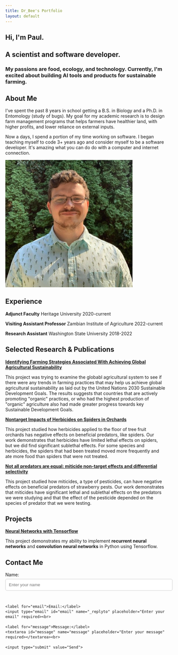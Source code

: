 ```yaml
---
title: Dr_Bee's Portfolio
layout: default
---
```


## Hi, I'm Paul.
## A scientist and software developer.
### My passions are food, ecology, and technology. Currently, I'm excited about building AI tools and products for sustainable farming.

## About Me
I've spent the past 8 years in school getting a B.S. in Biology and a Ph.D. in Entomology (study of bugs). My goal for my academic research is to design farm management programs that helps farmers have healthier land, with higher profits, and lower reliance on external inputs.

Now a days, I spend a portion of my time working on software. I began teaching myself to code 3+ years ago and consider myself to be a software developer. It's amazing what you can do do with a computer and internet connection. 

![Photo of Dr. Paul](./pb.jpeg)

## Experience
**Adjunct Faculty** Heritage University 2020-current

**Visiting Assistant Professor** Zambian Institute of Agriculture 2022-current

**Research Assistant** Washington State University 2018-2022

## Selected Research & Publications
**[Identifying Farming Strategies Associated With Achieving Global Agricultural Sustainability](https://www.frontiersin.org/articles/10.3389/fsufs.2022.882503/full?&utm_source=Email_to_authors_&utm_medium=Email&utm_content=T1_11.5e1_author&utm_campaign=Email_publication&field=&journalName=Frontiers_in_Sustainable_Food_Systems&id=882503)** 

This project was trying to examine the globabl agricultural system to see if there were any trends in farming practices that may help us achieve global agricultural sustainability as laid out by the United Nations 2030 Sustainable Development Goals. The results suggests that countries that are actively promoting "organic" practices, or who had the highest production of "organic" agriculture also had made greater progress towards key Sustainable Development Goals.

**[Nontarget Impacts of Herbicides on Spiders in Orchards](https://academic.oup.com/jee/article/115/1/65/6442084)** 

This project studied how herbicides applied to the floor of tree fruit orchards has negative effects on beneficial predators, like spiders. Our work demonstrates that herbicides have limited lethal effects on spiders, but we did find significant sublethal effects. For some species and herbicides, the spiders that had been treated moved more frequently and ate more food than spiders that were not treated.

**[Not all predators are equal: miticide non-target effects and differential selectivity](https://www.researchgate.net/profile/Rebecca-Schmidt-Jeffris/publication/338682926_Not_all_predators_are_equal_miticide_non-target_effects_and_differential_selectivity/links/5e8fa2cba6fdcca789062de9/Not-all-predators-are-equal-miticide-non-target-effects-and-differential-selectivity.pdf)**

This project studied how miticides, a type of pesticides, can have negative effects on beneficial predators of strawberry pests. Our work demonstrates that miticides have significant lethal and sublethal effects on the predators we were studying and that the effect of the pesticide depended on the species of predator that we were testing.

## Projects
**[Neural Networks with Tensorflow](./neural_net.md)**

This project demonstrates my ability to implement **recurrent neural networks** and **convolution neural networks** in Python using Tensorflow. 

## Contact Me
<div class="text-center">
  <form action="your_formspree_url_here" method="POST">
    <label for="name">Name:</label>
    <input type="text" id="name" name="name" placeholder="Enter your name" required><br>

    <label for="email">Email:</label>
    <input type="email" id="email" name="_replyto" placeholder="Enter your email" required><br>

    <label for="message">Message:</label>
    <textarea id="message" name="message" placeholder="Enter your message" required></textarea><br>

    <input type="submit" value="Send">
  </form>
</div>

<style>
  form {
    display: inline-block;
    text-align: left;
  }
  label {
    display: block;
    margin-bottom: 5px;
  }
  input[type="text"],
  input[type="email"],
  textarea {
    display: block;
    width: 100%;
    padding: 10px;
    margin-bottom: 10px;
    border-radius: 5px;
    border: 1px solid #ccc;
  }
  input[type="submit"] {
    background-color: #007bff;
    color: #fff;
    padding: 10px 20px;
    border: none;
    border-radius: 5px;
    cursor: pointer;
  }
</style>
```
